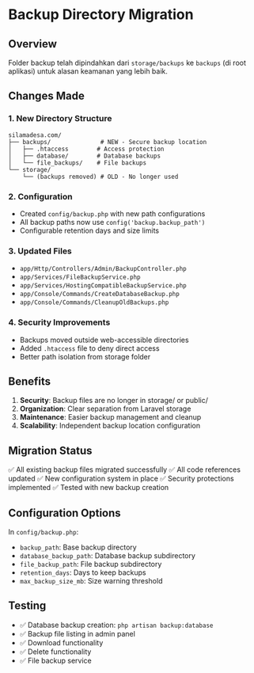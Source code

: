 # Backup Directory Migration

## Overview
Folder backup telah dipindahkan dari `storage/backups` ke `backups` (di root aplikasi) untuk alasan keamanan yang lebih baik.

## Changes Made

### 1. New Directory Structure
```
silamadesa.com/
├── backups/              # NEW - Secure backup location
│   ├── .htaccess        # Access protection
│   ├── database/        # Database backups
│   └── file_backups/    # File backups
└── storage/
    └── (backups removed) # OLD - No longer used
```

### 2. Configuration
- Created `config/backup.php` with new path configurations
- All backup paths now use `config('backup.backup_path')`
- Configurable retention days and size limits

### 3. Updated Files
- `app/Http/Controllers/Admin/BackupController.php`
- `app/Services/FileBackupService.php`
- `app/Services/HostingCompatibleBackupService.php`
- `app/Console/Commands/CreateDatabaseBackup.php`
- `app/Console/Commands/CleanupOldBackups.php`

### 4. Security Improvements
- Backups moved outside web-accessible directories
- Added `.htaccess` file to deny direct access
- Better path isolation from storage folder

## Benefits

1. **Security**: Backup files are no longer in storage/ or public/
2. **Organization**: Clear separation from Laravel storage
3. **Maintenance**: Easier backup management and cleanup
4. **Scalability**: Independent backup location configuration

## Migration Status
✅ All existing backup files migrated successfully
✅ All code references updated
✅ New configuration system in place
✅ Security protections implemented
✅ Tested with new backup creation

## Configuration Options

In `config/backup.php`:
- `backup_path`: Base backup directory
- `database_backup_path`: Database backup subdirectory
- `file_backup_path`: File backup subdirectory
- `retention_days`: Days to keep backups
- `max_backup_size_mb`: Size warning threshold

## Testing
- ✅ Database backup creation: `php artisan backup:database`
- ✅ Backup file listing in admin panel
- ✅ Download functionality
- ✅ Delete functionality
- ✅ File backup service